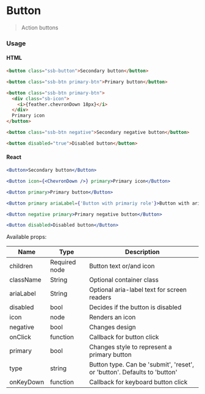 # Button

> Action buttons

### Usage

#### HTML

```html
<button class="ssb-button">Secondary button</button>

<button class="ssb-btn primary-btn">Primary button</button>

<button class="ssb-btn primary-btn">
  <div class="sb-icon">
    <i>{feather.chevronDown 18px}</i>
  </div>
  Primary icon
</button>

<button class="ssb-btn negative">Secondary negative button</button>

<button disabled="true">Disabled button</button>
```

#### React

```jsx harmony
<Button>Secondary button</Button>

<Button icon={<ChevronDown />} primary>Primary icon</Button>

<Button primary>Primary button</Button>

<Button primary ariaLabel={'Button with primariy role'}>Button with aria label</Button>

<Button negative primary>Primary negative button</Button>

<Button disabled>Disabled button</Button>
```

Available props:

| Name      | Type          | Description                                                              |
| --------- | ------------- | ------------------------------------------------------------------------ |
| children  | Required node | Button text or/and icon                                                  |
| className | String        | Optional container class                                                 |
| ariaLabel | String        | Optional aria-label text for screen readers                              |
| disabled  | bool          | Decides if the button is disabled                                        |
| icon      | node          | Renders an icon                                                          |
| negative  | bool          | Changes design                                                           |
| onClick   | function      | Callback for button click                                                |
| primary   | bool          | Changes style to represent a primary button                              |
| type      | string        | Button type. Can be 'submit', 'reset', or 'button'. Defaults to 'button' |
| onKeyDown | function      | Callback for keyboard button click                                       |
